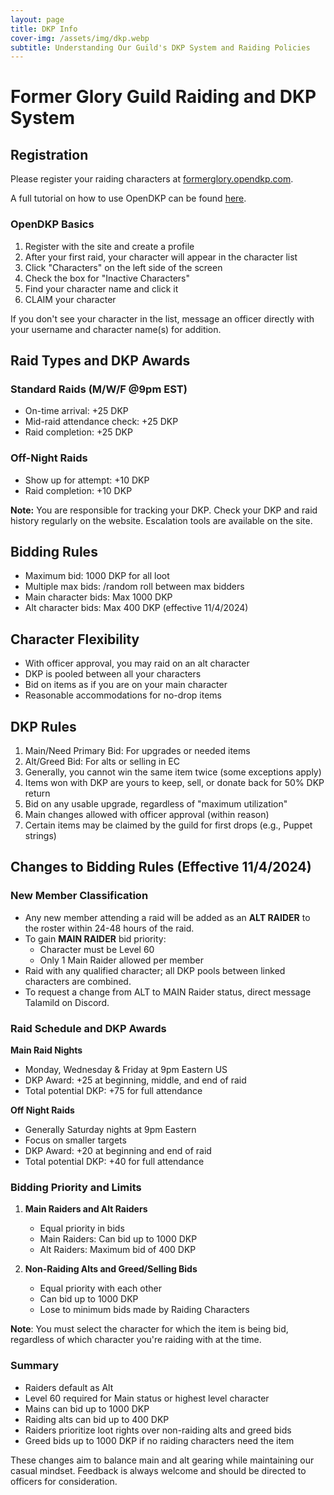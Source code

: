 ```yaml
---
layout: page
title: DKP Info
cover-img: /assets/img/dkp.webp
subtitle: Understanding Our Guild's DKP System and Raiding Policies
---
```


# Former Glory Guild Raiding and DKP System

## Registration

Please register your raiding characters at [formerglory.opendkp.com](https://formerglory.opendkp.com).

A full tutorial on how to use OpenDKP can be found [here](https://formerglory.lol/2024-11-10-opendkp-tutorial/).

### OpenDKP Basics

1. Register with the site and create a profile
2. After your first raid, your character will appear in the character list
3. Click "Characters" on the left side of the screen
4. Check the box for "Inactive Characters"
5. Find your character name and click it
6. CLAIM your character

If you don't see your character in the list, message an officer directly with your username and character name(s) for addition.

## Raid Types and DKP Awards

### Standard Raids (M/W/F @9pm EST)
- On-time arrival: +25 DKP
- Mid-raid attendance check: +25 DKP
- Raid completion: +25 DKP

### Off-Night Raids
- Show up for attempt: +10 DKP
- Raid completion: +10 DKP

**Note:** You are responsible for tracking your DKP. Check your DKP and raid history regularly on the website. Escalation tools are available on the site.

## Bidding Rules

- Maximum bid: 1000 DKP for all loot
- Multiple max bids: /random roll between max bidders
- Main character bids: Max 1000 DKP
- Alt character bids: Max 400 DKP (effective 11/4/2024)

## Character Flexibility

- With officer approval, you may raid on an alt character
- DKP is pooled between all your characters
- Bid on items as if you are on your main character
- Reasonable accommodations for no-drop items

## DKP Rules

1. Main/Need Primary Bid: For upgrades or needed items
2. Alt/Greed Bid: For alts or selling in EC
3. Generally, you cannot win the same item twice (some exceptions apply)
4. Items won with DKP are yours to keep, sell, or donate back for 50% DKP return
5. Bid on any usable upgrade, regardless of "maximum utilization"
6. Main changes allowed with officer approval (within reason)
7. Certain items may be claimed by the guild for first drops (e.g., Puppet strings)

## Changes to Bidding Rules (Effective 11/4/2024)

### New Member Classification

- Any new member attending a raid will be added as an **ALT RAIDER** to the roster within 24-48 hours of the raid.
- To gain **MAIN RAIDER** bid priority:
  - Character must be Level 60
  - Only 1 Main Raider allowed per member
- Raid with any qualified character; all DKP pools between linked characters are combined.
- To request a change from ALT to MAIN Raider status, direct message Talamild on Discord.

### Raid Schedule and DKP Awards

**Main Raid Nights**
- Monday, Wednesday & Friday at 9pm Eastern US
- DKP Award: +25 at beginning, middle, and end of raid
- Total potential DKP: +75 for full attendance

**Off Night Raids**
- Generally Saturday nights at 9pm Eastern
- Focus on smaller targets
- DKP Award: +20 at beginning and end of raid
- Total potential DKP: +40 for full attendance

### Bidding Priority and Limits

1. **Main Raiders and Alt Raiders**
   - Equal priority in bids
   - Main Raiders: Can bid up to 1000 DKP
   - Alt Raiders: Maximum bid of 400 DKP

2. **Non-Raiding Alts and Greed/Selling Bids**
   - Equal priority with each other
   - Can bid up to 1000 DKP
   - Lose to minimum bids made by Raiding Characters

**Note**: You must select the character for which the item is being bid, regardless of which character you're raiding with at the time.

### Summary

- Raiders default as Alt
- Level 60 required for Main status or highest level character
- Mains can bid up to 1000 DKP
- Raiding alts can bid up to 400 DKP
- Raiders prioritize loot rights over non-raiding alts and greed bids
- Greed bids up to 1000 DKP if no raiding characters need the item

These changes aim to balance main and alt gearing while maintaining our casual mindset. Feedback is always welcome and should be directed to officers for consideration.
